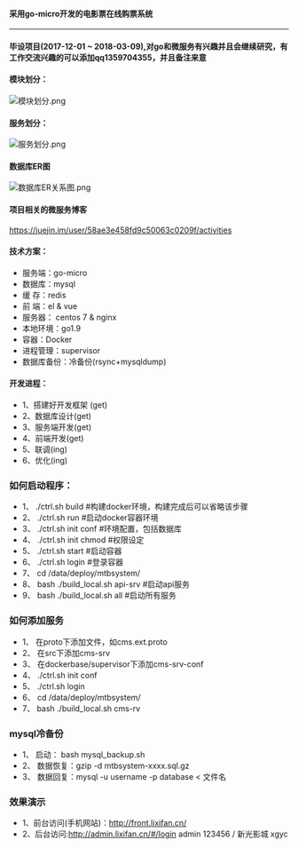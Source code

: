 #### 采用go-micro开发的电影票在线购票系统

-------------------
#### 毕设项目(2017-12-01 ~ 2018-03-09),对go和微服务有兴趣并且会继续研究，有工作交流兴趣的可以添加qq1359704355，并且备注来意

#### 模块划分：
![模块划分.png](http://upload-images.jianshu.io/upload_images/3365849-dfaec3d3a064fd8a.png?imageMogr2/auto-orient/strip%7CimageView2/2/w/1240)

#### 服务划分：
![服务划分.png](http://upload-images.jianshu.io/upload_images/3365849-005e52ef50e643ae.png?imageMogr2/auto-orient/strip%7CimageView2/2/w/1240)

#### 数据库ER图
![数据库ER关系图.png](http://upload-images.jianshu.io/upload_images/3365849-9c1abcd5fedd1043.png?imageMogr2/auto-orient/strip%7CimageView2/2/w/1240)

#### 项目相关的微服务博客
https://juejin.im/user/58ae3e458fd9c50063c0209f/activities

#### 技术方案：
- 服务端：go-micro
- 数据库：mysql
- 缓    存：redis
- 前   端：el & vue
- 服务器： centos 7 & nginx
- 本地环境：go1.9
- 容器：Docker
- 进程管理：supervisor
- 数据库备份：冷备份(rsync+mysqldump)

#### 开发进程：
- 1、搭建好开发框架 (get)
- 2、数据库设计(get)
- 3、服务端开发(get)
- 4、前端开发(get)
- 5、联调(ing)
- 6、优化(ing)

### 如何启动程序：
- 1、 ./ctrl.sh build #构建docker环境，构建完成后可以省略该步骤
- 2、 ./ctrl.sh run #启动docker容器环境
- 3、 ./ctrl.sh init conf #环境配置，包括数据库 
- 4、 ./ctrl.sh init chmod  #权限设定
- 5、 ./ctrl.sh start  #启动容器
- 6、 ./ctrl.sh login #登录容器
- 7、 cd /data/deploy/mtbsystem/
- 8、 bash ./build_local.sh api-srv #启动api服务
- 9、 bash ./build_local.sh all #启动所有服务

### 如何添加服务
- 1、 在proto下添加文件，如cms.ext.proto
- 2、 在src下添加cms-srv
- 3、 在dockerbase/supervisor下添加cms-srv-conf
- 4、 ./ctrl.sh init conf
- 5、 ./ctrl.sh login
- 6、 cd /data/deploy/mtbsystem/
- 7、 bash ./build_local.sh cms-rv

### mysql冷备份
- 1、 启动： bash mysql_backup.sh
- 2、 数据恢复：gzip -d mtbsystem-xxxx.sql.gz
- 3、 数据回复：mysql -u username -p database < 文件名 

### 效果演示
- 1、前台访问(手机网站)：http://front.lixifan.cn/
- 2、后台访问:http://admin.lixifan.cn/#/login admin 123456 / 新光影城 xgyc 



